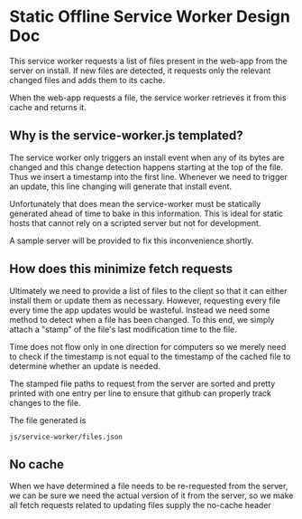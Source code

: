 # Static Offline Service Worker Design Doc

This service worker requests a list of files present
in the web-app from the server on install. If
new files are detected, it requests only the relevant
changed files and adds them to its cache.

When the web-app requests a file, the service worker
retrieves it from this cache and returns it.

## Why is the service-worker.js templated?

The service worker only triggers an install event when
any of its bytes are changed and this change detection
happens starting at the top of the file. Thus
we insert a timestamp into the first line. Whenever
we need to trigger an update, this line changing
will generate that install event.

Unfortunately that does mean the service-worker
must be statically generated ahead of time to bake in
this information. This is ideal for static hosts
that cannot rely on a scripted server but not
for development.

A sample server will be provided to fix this
inconvenience shortly.

## How does this minimize fetch requests

Ultimately we need to provide a list of files to the client
so that it can either install them or update them as necessary.
However, requesting every file every time the app updates
would be wasteful. Instead we need some method to detect
when a file has been changed. To this end, we simply
attach a "stamp" of the file's last modification time
to the file.

Time does not flow only in one direction for computers
so we merely need to check if the timestamp is not equal
to the timestamp of the cached file to determine whether an
update is needed.

The stamped file paths to request from the server are
sorted and pretty printed with one entry per line
to ensure that github can properly track changes to the file.

The file generated is

    js/service-worker/files.json

## No cache

When we have determined a file needs to be re-requested
from the server, we can be sure we need the actual
version of it from the server, so we make all fetch
requests related to updating files supply the no-cache
header
